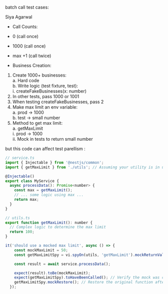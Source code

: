 


batch call test cases:  
  
Siya Agarwal  
  
- Call Counts:  
- 0 (call once)  
- 1000 (call once)  
- max +1 (call twice)  
  
- Business Creation:  
1. Create 1000+ businesses:  
a. Hard code  
b. Write logic (test fixture, test):  
i. createFakeBusinesses(x: number)  
2. In other tests, pass 1000 or 1001  
3. When testing createFakeBusinesses, pass 2  
4. Make max limit an env variable:  
a. prod -> 1000  
b. test -> small number  
5. Method to get max limit:  
a. getMaxLimit  
i. prod -> 1000  
ii. Mock in tests to return small number





but this code can affect test parellism : 

```js
// service.ts
import { Injectable } from '@nestjs/common';
import { getMaxLimit } from './utils'; // Assuming your utility is in utils.ts

@Injectable()
export class MyService {
  async processData(): Promise<number> {
    const max = getMaxLimit();
    // ... some logic using max ...
    return max;
  }
}

// utils.ts
export function getMaxLimit(): number {
  // Complex logic to determine the max limit
  return 100;
}

it('should use a mocked max limit', async () => {
    const mockMaxLimit = 50;
    const getMaxLimitSpy = vi.spyOn(utils, 'getMaxLimit').mockReturnValue(mockMaxLimit); // Mock the function

    const result = await service.processData();

    expect(result).toBe(mockMaxLimit);
    expect(getMaxLimitSpy).toHaveBeenCalled(); // Verify the mock was called
    getMaxLimitSpy.mockRestore(); // Restore the original function after the test
  });

```
